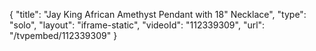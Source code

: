 {
    "title": "Jay King African Amethyst Pendant with 18\" Necklace",
    "type": "solo",
    "layout": "iframe-static",
    "videoId": "112339309",
    "url": "\/tvpembed\/112339309"
}